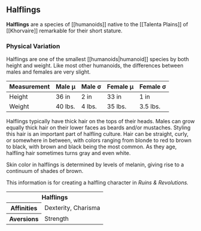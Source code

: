 ## Halflings

**Halflings** are a species of [[humanoids]]
native to the [[Talenta Plains]] of [[Khorvaire]]
remarkable for their short stature.

### Physical Variation

Halflings are one of the smallest
[[humanoids|humanoid]] species by both height
and weight. Like most other humanoids, the
differences between males and females are
very slight.

Measurement | Male μ | Male σ | Female μ | Female σ
--- | --- | --- | --- | ---
Height | 36 in | 2 in | 33 in | 1 in
Weight | 40 lbs. | 4 lbs. | 35 lbs. | 3.5 lbs.

Halflings typically have thick hair on the tops
of their heads. Males can grow equally thick hair
on their lower faces as beards and/or mustaches.
Styling this hair is an important part of halfling
culture. Hair can be straight, curly, or somewhere
in between, with colors ranging from blonde to
red to brown to black, with brown and black being
the most common. As they age, halfling hair
sometimes turns gray and even white.

Skin color in halflings is determined by levels of
melanin, giving rise to a continuum of shades of
brown.

<section class="rnr">
<p>This information is for creating a halfling
character in <em>Ruins &amp; Revolutions.</em></p>
<table class="rnr-species"><tbody>
<tr><th colspan="2">Halflings</th></tr>
<tr><th>Affinities</th><td>Dexterity, Charisma</td></tr>
<tr><th>Aversions</th><td>Strength</td></tr>
</tbody></table>
</section>